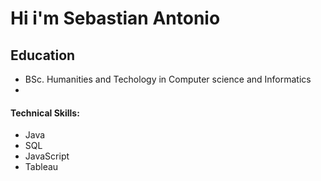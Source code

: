# Hi i'm Sebastian Antonio

## Education
- BSc. Humanities and Techology in Computer science and Informatics
- 
#### Technical Skills:
- Java
- SQL
- JavaScript
- Tableau
